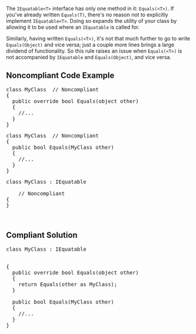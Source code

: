 The `IEquatable<T>` interface has only one method in it: `Equals(<T>)`. If you've already written
`Equals(T)`, there's no reason not to explicitly implement `IEquatable<T>`. Doing so expands the utility of your class by
allowing it to be used where an `IEquatable` is called for.

Similarly, having written `Equals(<T>)`, it's not that much further to go to write `Equals(Object)` and vice versa;
just a couple more lines brings a large dividend of functionality. So this rule raises an issue when `Equals(<T>)` is not accompanied
by `IEquatable` and `Equals(Object)`, and vice versa.

## Noncompliant Code Example

<pre>
class MyClass  // Noncompliant
{
  public override bool Equals(object other)
  {
    //...
  }
}
</pre>

<pre>
class MyClass  // Noncompliant
{
  public bool Equals(MyClass other)
  {
    //...
  }
}
</pre>

<pre>
class MyClass : IEquatable
 <t>
    // Noncompliant
{
}

 </t></pre>

## Compliant Solution

<pre>
class MyClass : IEquatable
 <myclass>

{
  public override bool Equals(object other)
  {
    return Equals(other as MyClass);
  }

  public bool Equals(MyClass other)
  {
    //...
  }
}

 </myclass></pre>